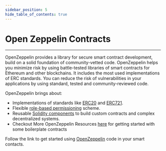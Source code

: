 ```yaml
---
sidebar_position: 5
hide_table_of_contents: true
---
```


# Open Zeppelin Contracts

---

OpenZeppelin provides a library for secure smart contract development, build on a solid foundation of community-vetted code. OpenZeppelin helps you minimize risk by using battle-tested libraries of smart contracts for Ethereum and other blockchains. It includes the most used implementations of ERC standards. You can reduce the risk of vulnerabilities in your applications by using standard, tested and community-reviewed code.

OpenZeppelin brings about:

- Implementations of standards like [ERC20](https://docs.openzeppelin.com/contracts/4.x/erc20) and [ERC721](https://docs.openzeppelin.com/contracts/4.x/erc721).
- Flexible [role-based permissioning](https://docs.openzeppelin.com/contracts/4.x/access-control) scheme.
- Reusable [Solidity components](https://docs.openzeppelin.com/contracts/4.x/utilities) to build custom contracts and complex decentralized systems.
- Checkout More OpenZeppelin Resources [here](https://docs.openzeppelin.com/contracts/4.x/) for getting started with some boilerplate contracts

Follow the link to get started using [OpenZeppelin](https://docs.openzeppelin.com/) code in your smart contacts.
